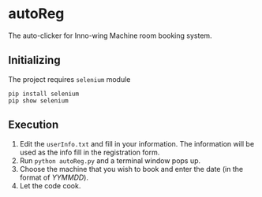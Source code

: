 # autoReg
The auto-clicker for Inno-wing Machine room booking system.

## Initializing
The project requires `selenium` module
```
pip install selenium
pip show selenium
```

## Execution
1. Edit the `userInfo.txt` and fill in your information. The information will be used as the info fill in the registration form.
2. Run `python autoReg.py` and a terminal window pops up.
3. Choose the machine that you wish to book and enter the date (in the format of *YYMMDD*).
4. Let the code cook.